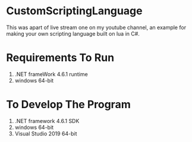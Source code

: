 # CustomScriptingLanguage
This was apart of live stream one on my youtube channel, an example for making your own scripting language built on lua in C#.


# Requirements To Run
1. .NET frameWork 4.6.1 runtime
2. windows 64-bit

# To Develop The Program
1. .NET framework 4.6.1 SDK
2. windows 64-bit
3. Visual Studio 2019 64-bit
